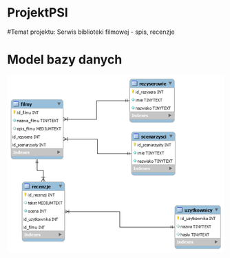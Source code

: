 # ProjektPSI
#Temat projektu: Serwis biblioteki filmowej - spis, recenzje

# Model bazy danych

![alt text](https://github.com/piotroszko/ProjektPSI/blob/main/Projekt/db_schema.png?raw=true)

